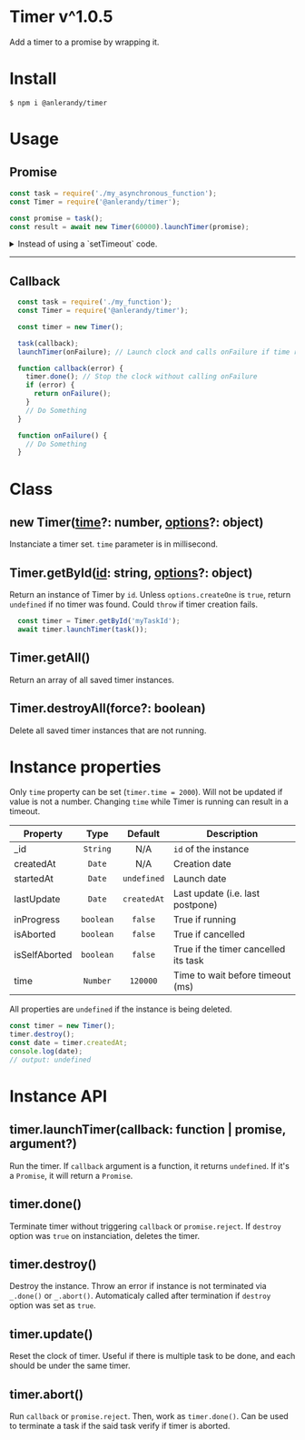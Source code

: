 # Timer v^1.0.5

Add a timer to a promise by wrapping it.

# Install

`$ npm i @anlerandy/timer`

# Usage

## Promise

```javascript
const task = require('./my_asynchronous_function');
const Timer = require('@anlerandy/timer');

const promise = task();
const result = await new Timer(60000).launchTimer(promise);
```

<details>
  <summary>Instead of using a `setTimeout` code.</summary>
  
  ```js
    const task = require('./my_asynchronous_function');

    const promise = task();
    const result = await new Promise(function (resolve, reject) {
      const id = setTimeout(reject, 120000, 'Timeout');
      try {
        const result = await promise;
        resolve(result);
      } catch (error) {
        reject(error);
      }
      clearTimeout(id);
    })

````
</details>

---

## Callback

```javascript
  const task = require('./my_function');
  const Timer = require('@anlerandy/timer');

  const timer = new Timer();

  task(callback);
  launchTimer(onFailure); // Launch clock and calls onFailure if time runs out

  function callback(error) {
    timer.done(); // Stop the clock without calling onFailure
    if (error) {
      return onFailure();
    }
    // Do Something
  }

  function onFailure() {
    // Do Something
  }
```

# Class

## **new Timer([time](https://github.com/anlerandy/timerClass/blob/master/documentations/OPTIONS.md#time)?: number, [options](https://github.com/anlerandy/timerClass/blob/master/documentations/OPTIONS.md#options)?: object)**

Instanciate a timer set.
`time` parameter is in millisecond.

## **Timer.getById([id](https://github.com/anlerandy/timerClass/blob/master/documentations/OPTIONS.md#id): string, [options](https://github.com/anlerandy/timerClass/blob/master/documentations/OPTIONS.md#options)?: object)**

Return an instance of Timer by `id`.
Unless `options.createOne` is `true`, return `undefined` if no timer was found.
Could `throw` if timer creation fails.

```javascript
  const timer = Timer.getById('myTaskId');
  await timer.launchTimer(task());
```

## **Timer.getAll()**

Return an array of all saved timer instances.

## **Timer.destroyAll(force?: boolean)**

Delete all saved timer instances that are not running.

# Instance properties

Only `time` property can be set (`timer.time = 2000`). Will not be updated if value is not a number.
Changing `time` while Timer is running can result in a timeout.

| Property      |   Type    |   Default   | Description                          |
| ------------- | :-------: | :---------: | ------------------------------------ |
| \_id          | `String`  |     N/A     | `id` of the instance                 |
| createdAt     |  `Date`   |     N/A     | Creation date                        |
| startedAt     |  `Date`   | `undefined` | Launch date                          |
| lastUpdate    |  `Date`   | `createdAt` | Last update (i.e. last postpone)     |
| inProgress    | `boolean` |   `false`   | True if running                      |
| isAborted     | `boolean` |   `false`   | True if cancelled                    |
| isSelfAborted | `boolean` |   `false`   | True if the timer cancelled its task |
| time          | `Number`  |  `120000`   | Time to wait before timeout (ms)     |

All properties are `undefined` if the instance is being deleted.

```js
const timer = new Timer();
timer.destroy();
const date = timer.createdAt;
console.log(date);
// output: undefined
```

# Instance API

## **timer.launchTimer(callback: function | promise, argument?)**

Run the timer.
If `callback` argument is a function, it returns `undefined`.
If it's a `Promise`, it will return a `Promise`.

## **timer.done()**

Terminate timer without triggering `callback` or `promise.reject`.
If `destroy` option was `true` on instanciation, deletes the timer.

## **timer.destroy()**

Destroy the instance.
Throw an error if instance is not terminated via `_.done()` or `_.abort()`.
Automaticaly called after termination if `destroy` option was set as `true`.

## **timer.update()**

Reset the clock of timer.
Useful if there is multiple task to be done, and each should be under the same timer.

## **timer.abort()**

Run `callback` or `promise.reject`. Then, work as `timer.done()`.
Can be used to terminate a task if the said task verify if timer is aborted.
````
